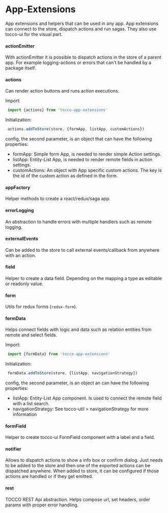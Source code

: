 # App-Extensions
App extensions and helpers that can be used in any app. App extensions can connect to the store, dispatch actions and
run sagas. They also use tocco-ui for the visual part.

#### actionEmitter
With actionEmitter it is possible to dispatch actions in the store of a parent app.
For example logging-actions or errors that can't be handled by a package itself.

#### actions
Can render action buttons and runs action executions.


Import:

```javascript
 import {actions} from 'tocco-app-extensions'
```

Initialization:

```javascript
 actions.addToStore(store, {formApp, listApp, customActions})
```

config, the second parameter, is an object that can have the following properties:
* formApp: Simple form App, is needed to render simple Action settings.
* listApp: Entity-List App, is needed to render remote fields in action settings.
* customActions: An object with App specific custom actions. The key is the id of the custom action as defined
  in the form.

#### appFactory
Helper methods to create a react/redux/saga app.

#### errorLogging
An abstraction to handle errors with multiple handlers such as remote logging.

#### externalEvents
Can be added to the store to call external events/callback from anywhere with an action.

#### field
Helper to create a data field. Depending on the mapping a type as editable or readonly value.

#### form
Utils for redux forms (`redux-form`).

#### formData
Helps connect fields with logic and data such as relation entities from remote and select fields.

Import:

```javascript
 import {formData} from 'tocco-app-extensions'
```

Initialization:

```javascript
 formData.addToStore(store, {listApp, navigationStrategy})
```

config, the second parameter, is an object an can have the following properties:
* listApp: Entity-List App component. Is used to connect the remote field with a list search.
* navigationStrategy: See tocco-util > navigationStrategy for more information


#### formField
Helper to create tocco-ui FormField component with a label and a field.

#### notifier
Allows to dispatch actions to show a info box or confirm dialog. Just needs to be added to the store and then one of
the exported actions can be dispatched anywhere. When added to store, it can be configured if those actions are
handled or if they get emitted.

#### rest
TOCCO REST Api abstraction. Helps compose url, set headers, order params with proper error handling.

